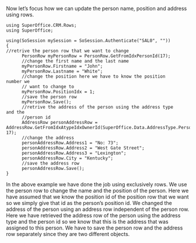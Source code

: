 <properties date="2016-05-11"
SortOrder="8"
/>

 

Now let’s focus how we can update the person name, position and address using rows.

```
using SuperOffice.CRM.Rows;
using SuperOffice;
 
using(SoSession mySession = SoSession.Authenticate("SAL0", ""))
{
//retrive the person row that we want to change
      PersonRow myPersonRow = PersonRow.GetFromIdxPersonId(17);
      //change the first name and the last name
      myPersonRow.Firstname = "John";
      myPersonRow.Lastname = "White";
      //change the position here we have to know the position
number we
      // want to change to
      myPersonRow.PositionIdx = 1;
      //save the person row
      myPersonRow.Save();
      //retrive the address of the person using the address type
and the
      //person id
      AddressRow personAddressRow =
AddressRow.GetFromIdxAtypeIdxOwnerId(SuperOffice.Data.AddressType.PersonPrivateAddress,
17);
      //change the address
      personAddressRow.Address1 = "No: 73";
      personAddressRow.Address2 = "West Gate Street";
      personAddressRow.Address3 = "Lexington";
      personAddressRow.City = "Kentucky";
      //save the address row
      personAddressRow.Save();
}
```

 

In the above example we have done the job using exclusively rows. We use the person row to change the name and the position of the person. Here we have assumed that we know the position id of the position row that we want so we simply give that id as the person’s position id. We changed the address of the person using an address row independent of the person row. Here we have retrieved the address row of the person using the address type and the person id so we know that this is the address that was assigned to this person. We have to save the person row and the address row separately since they are two different objects.

 

